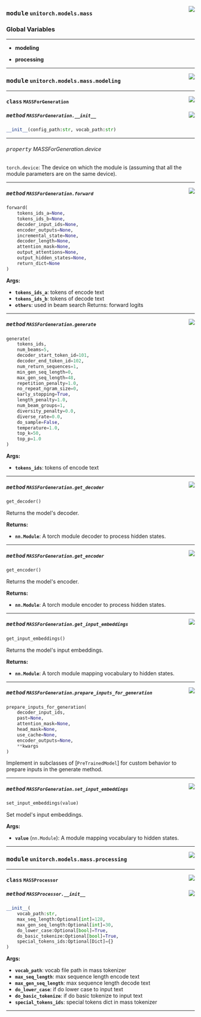 <!-- markdownlint-disable -->

<a href="https://github.com/fuliucansheng/unitorch/blob/master/unitorch/models/mass/__init__.py#L0"><img align="right" style="float:right;" src="https://img.shields.io/badge/-source-cccccc?style=flat-square"></a>

### <kbd>module</kbd> `unitorch.models.mass`




### **Global Variables**
---------------
- **modeling**

- **processing**





---


<!-- markdownlint-disable -->

<a href="https://github.com/fuliucansheng/unitorch/blob/master/unitorch/models/mass/modeling.py#L0"><img align="right" style="float:right;" src="https://img.shields.io/badge/-source-cccccc?style=flat-square"></a>

### <kbd>module</kbd> `unitorch.models.mass.modeling`






---

<a href="https://github.com/fuliucansheng/unitorch/blob/master/unitorch/models/mass/modeling.py#L396"><img align="right" style="float:right;" src="https://img.shields.io/badge/-source-cccccc?style=flat-square"></a>

#### <kbd>class</kbd> `MASSForGeneration`




<a href="https://github.com/fuliucansheng/unitorch/blob/master/unitorch/models/mass/modeling.py#L399"><img align="right" style="float:right;" src="https://img.shields.io/badge/-source-cccccc?style=flat-square"></a>

##### <kbd>method</kbd> `MASSForGeneration.__init__`

```python
__init__(config_path:str, vocab_path:str)
```






---

###### <kbd>property</kbd> MASSForGeneration.device

`torch.device`: The device on which the module is (assuming that all the module parameters are on the same device). 



---

<a href="https://github.com/fuliucansheng/unitorch/blob/master/unitorch/models/mass/modeling.py#L532"><img align="right" style="float:right;" src="https://img.shields.io/badge/-source-cccccc?style=flat-square"></a>

##### <kbd>method</kbd> `MASSForGeneration.forward`

```python
forward(
    tokens_ids_a=None,
    tokens_ids_b=None,
    decoder_input_ids=None,
    encoder_outputs=None,
    incremental_state=None,
    decoder_length=None,
    attention_mask=None,
    output_attentions=None,
    output_hidden_states=None,
    return_dict=None
)
```



**Args:**
 
 - <b>`tokens_ids_a`</b>:  tokens of encode text 
 - <b>`tokens_ids_b`</b>:  tokens of decode text 
 - <b>`others`</b>:  used in beam search Returns: forward logits 

---

<a href="https://github.com/fuliucansheng/unitorch/blob/master/unitorch/models/mass/modeling.py#L566"><img align="right" style="float:right;" src="https://img.shields.io/badge/-source-cccccc?style=flat-square"></a>

##### <kbd>method</kbd> `MASSForGeneration.generate`

```python
generate(
    tokens_ids,
    num_beams=5,
    decoder_start_token_id=101,
    decoder_end_token_id=102,
    num_return_sequences=1,
    min_gen_seq_length=0,
    max_gen_seq_length=48,
    repetition_penalty=1.0,
    no_repeat_ngram_size=0,
    early_stopping=True,
    length_penalty=1.0,
    num_beam_groups=1,
    diversity_penalty=0.0,
    diverse_rate=0.0,
    do_sample=False,
    temperature=1.0,
    top_k=50,
    top_p=1.0
)
```



**Args:**
 
 - <b>`tokens_ids`</b>:  tokens of encode text 

---

<a href="https://github.com/fuliucansheng/unitorch/blob/master/unitorch/models/mass/modeling.py#L449"><img align="right" style="float:right;" src="https://img.shields.io/badge/-source-cccccc?style=flat-square"></a>

##### <kbd>method</kbd> `MASSForGeneration.get_decoder`

```python
get_decoder()
```

Returns the model's decoder. 

**Returns:**
 
 - <b>``nn.Module``</b>:  A torch module decoder to process hidden states. 

---

<a href="https://github.com/fuliucansheng/unitorch/blob/master/unitorch/models/mass/modeling.py#L441"><img align="right" style="float:right;" src="https://img.shields.io/badge/-source-cccccc?style=flat-square"></a>

##### <kbd>method</kbd> `MASSForGeneration.get_encoder`

```python
get_encoder()
```

Returns the model's encoder. 

**Returns:**
 
 - <b>``nn.Module``</b>:  A torch module encoder to process hidden states. 

---

<a href="https://github.com/fuliucansheng/unitorch/blob/master/unitorch/models/mass/modeling.py#L423"><img align="right" style="float:right;" src="https://img.shields.io/badge/-source-cccccc?style=flat-square"></a>

##### <kbd>method</kbd> `MASSForGeneration.get_input_embeddings`

```python
get_input_embeddings()
```

Returns the model's input embeddings. 

**Returns:**
 
 - <b>``nn.Module``</b>:  A torch module mapping vocabulary to hidden states. 

---

<a href="https://github.com/fuliucansheng/unitorch/blob/master/unitorch/models/mass/modeling.py#L486"><img align="right" style="float:right;" src="https://img.shields.io/badge/-source-cccccc?style=flat-square"></a>

##### <kbd>method</kbd> `MASSForGeneration.prepare_inputs_for_generation`

```python
prepare_inputs_for_generation(
    decoder_input_ids,
    past=None,
    attention_mask=None,
    head_mask=None,
    use_cache=None,
    encoder_outputs=None,
    **kwargs
)
```

Implement in subclasses of [`PreTrainedModel`] for custom behavior to prepare inputs in the generate method. 

---

<a href="https://github.com/fuliucansheng/unitorch/blob/master/unitorch/models/mass/modeling.py#L431"><img align="right" style="float:right;" src="https://img.shields.io/badge/-source-cccccc?style=flat-square"></a>

##### <kbd>method</kbd> `MASSForGeneration.set_input_embeddings`

```python
set_input_embeddings(value)
```

Set model's input embeddings. 

**Args:**
 
 - <b>`value`</b> (`nn.Module`):  A module mapping vocabulary to hidden states. 




---


<!-- markdownlint-disable -->

<a href="https://github.com/fuliucansheng/unitorch/blob/master/unitorch/models/mass/processing.py#L0"><img align="right" style="float:right;" src="https://img.shields.io/badge/-source-cccccc?style=flat-square"></a>

### <kbd>module</kbd> `unitorch.models.mass.processing`






---

<a href="https://github.com/fuliucansheng/unitorch/blob/master/unitorch/models/mass/processing.py#L18"><img align="right" style="float:right;" src="https://img.shields.io/badge/-source-cccccc?style=flat-square"></a>

#### <kbd>class</kbd> `MASSProcessor`




<a href="https://github.com/fuliucansheng/unitorch/blob/master/unitorch/models/mass/processing.py#L19"><img align="right" style="float:right;" src="https://img.shields.io/badge/-source-cccccc?style=flat-square"></a>

##### <kbd>method</kbd> `MASSProcessor.__init__`

```python
__init__(
    vocab_path:str,
    max_seq_length:Optional[int]=128,
    max_gen_seq_length:Optional[int]=30,
    do_lower_case:Optional[bool]=True,
    do_basic_tokenize:Optional[bool]=True,
    special_tokens_ids:Optional[Dict]={}
)
```



**Args:**
 
 - <b>`vocab_path`</b>:  vocab file path in mass tokenizer 
 - <b>`max_seq_length`</b>:  max sequence length encode text 
 - <b>`max_gen_seq_length`</b>:  max sequence length decode text 
 - <b>`do_lower_case`</b>:  if do lower case to input text 
 - <b>`do_basic_tokenize`</b>:  if do basic tokenize to input text 
 - <b>`special_tokens_ids`</b>:  special tokens dict in mass tokenizer 







---

